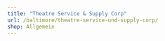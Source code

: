 ```yaml
---
title: "Theatre Service & Supply Corp"
url: /baltimore/theatre-service-und-supply-corp/
shop: Allgemein
---
```

